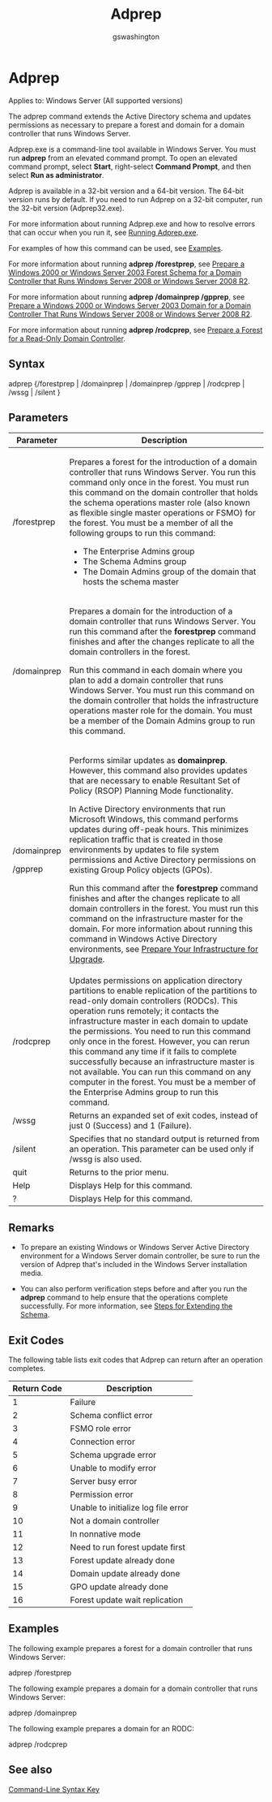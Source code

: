 ﻿---
title: Adprep
description: Learn about Adprep command line tool to prepare a forest and domain for a domain controller for Windows Server.
ms.topic: reference
author: gswashington
ms.author: nedpyle 
ms.date: 04/14/2024

---

# Adprep

Applies to: Windows Server (All supported versions)

The adprep command extends the Active Directory schema and updates permissions as necessary to prepare a forest and domain for a domain controller that runs Windows Server.

Adprep.exe is a command-line tool available in Windows Server. You must run **adprep** from an elevated command prompt. To open an elevated command prompt, select **Start**, right-select **Command Prompt**, and then select **Run as administrator**.

Adprep is available in a 32-bit version and a 64-bit version. The 64-bit version runs by default. If you need to run Adprep on a 32-bit computer, run the 32-bit version (Adprep32.exe).

For more information about running Adprep.exe and how to resolve errors that can occur when you run it, see [Running Adprep.exe](https://learn.microsoft.com/previous-versions/windows/it-pro/windows-server-2008-R2-and-2008/dd464018(v=ws.10)).

For examples of how this command can be used, see [Examples]().

For more information about running **adprep /forestprep**, see [Prepare a Windows 2000 or Windows Server 2003 Forest Schema for a Domain Controller that Runs Windows Server 2008 or Windows Server 2008 R2](https://learn.microsoft.com/previous-versions/windows/it-pro/windows-server-2008-R2-and-2008/cc753437(v=ws.10)).

For more information about running **adprep /domainprep /gpprep**, see [Prepare a Windows 2000 or Windows Server 2003 Domain for a Domain Controller That Runs Windows Server 2008 or Windows Server 2008 R2](https://learn.microsoft.com/previous-versions/windows/it-pro/windows-server-2008-R2-and-2008/cc754670(v=ws.10)).

For more information about running **adprep /rodcprep**, see [Prepare a Forest for a Read-Only Domain Controller](https://learn.microsoft.com/previous-versions/windows/it-pro/windows-server-2008-R2-and-2008/cc771055(v=ws.10)).

## Syntax

adprep {/forestprep | /domainprep | /domainprep /gpprep | /rodcprep | /wssg | /silent }

## Parameters


| Parameter | Description |
|---|---|
| /forestprep | <p>Prepares a forest for the introduction of a domain controller that runs Windows Server. You run this command only once in the forest. You must run this command on the domain controller that holds the schema operations master role (also known as flexible single master operations or FSMO) for the forest. You must be a member of all the following groups to run this command:</p><p><ul><li>The Enterprise Admins group</li><li>The Schema Admins group</li><li>The Domain Admins group of the domain that hosts the schema master</li></ul></p> |
| /domainprep | <p>Prepares a domain for the introduction of a domain controller that runs Windows Server. You run this command after the <strong>forestprep</strong> command finishes and after the changes replicate to all the domain controllers in the forest.</p><p>Run this command in each domain where you plan to add a domain controller that runs Windows Server. You must run this command on the domain controller that holds the infrastructure operations master role for the domain. You must be a member of the Domain Admins group to run this command.</p> |
| <p>/domainprep <p>/gpprep | <p>Performs similar updates as <strong>domainprep</strong>. However, this command also provides updates that are necessary to enable Resultant Set of Policy (RSOP) Planning Mode functionality.</p><p>In Active Directory environments that run Microsoft Windows, this command performs updates during off-peak hours. This minimizes replication traffic that is created in those environments by updates to file system permissions and Active Directory permissions on existing Group Policy objects (GPOs).</p><p>Run this command after the <strong>forestprep</strong> command finishes and after the changes replicate to all domain controllers in the forest. You must run this command on the infrastructure master for the domain. For more information about running this command in Windows Active Directory environments, see [Prepare Your Infrastructure for Upgrade](https://go.microsoft.com/fwlink/?linkid=94798).</p> |
| /rodcprep | Updates permissions on application directory partitions to enable replication of the partitions to read-only domain controllers (RODCs). This operation runs remotely; it contacts the infrastructure master in each domain to update the permissions. You need to run this command only once in the forest. However, you can rerun this command any time if it fails to complete successfully because an infrastructure master is not available. You can run this command on any computer in the forest. You must be a member of the Enterprise Admins group to run this command. |
| /wssg | Returns an expanded set of exit codes, instead of just 0 (Success) and 1 (Failure). |
| /silent | Specifies that no standard output is returned from an operation. This parameter can be used only if /wssg is also used. |
| quit | Returns to the prior menu. |
| Help | Displays Help for this command. |
| ? | Displays Help for this command. |

## Remarks

- To prepare an existing Windows or Windows Server Active Directory environment for a Windows Server domain controller, be sure to run the version of Adprep that's included in the Windows Server installation media.

- You can also perform verification steps before and after you run the **adprep** command to help ensure that the operations complete successfully. For more information, see [Steps for Extending the Schema](https://learn.microsoft.com/previous-versions/windows/it-pro/windows-server-2003/cc773360(v=ws.10)).

## Exit Codes

The following table lists exit codes that Adprep can return after an operation completes.

| Return Code | Description |
|---|---|
| 1 | Failure |
| 2 | Schema conflict error |
| 3 | FSMO role error |
| 4 | Connection error |
| 5 | Schema upgrade error |
| 6 | Unable to modify error |
| 7 | Server busy error |
| 8 | Permission error |
| 9 | Unable to initialize log file error |
| 10 | Not a domain controller |
| 11 | In nonnative mode |
| 12 | Need to run forest update first |
| 13 | Forest update already done |
| 14 | Domain update already done |
| 15 | GPO update already done |
| 16 | Forest update wait replication |

## Examples

The following example prepares a forest for a domain controller that runs Windows Server:

adprep /forestprep

The following example prepares a domain for a domain controller that runs Windows Server:

adprep /domainprep

The following example prepares a domain for an RODC:

adprep /rodcprep

## See also

[Command-Line Syntax Key](cc771080\(v=ws.11\).md)